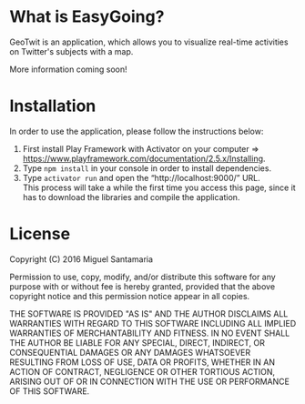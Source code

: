 # What is EasyGoing?
GeoTwit is an application, which allows you to visualize real-time activities on Twitter's subjects with a map.

More information coming soon!

# Installation
In order to use the application, please follow the instructions below:

1. First install Play Framework with Activator on your computer => https://www.playframework.com/documentation/2.5.x/Installing.
2. Type `npm install` in your console in order to install dependencies.
3. Type `activator run` and open the “http://localhost:9000/” URL.  
This process will take a while the first time you access this page, since it has to download the
libraries and compile the application.

# License
Copyright (C) 2016 Miguel Santamaria

Permission to use, copy, modify, and/or distribute this software for any
purpose with or without fee is hereby granted, provided that the above
copyright notice and this permission notice appear in all copies.

THE SOFTWARE IS PROVIDED "AS IS" AND THE AUTHOR DISCLAIMS ALL WARRANTIES
WITH REGARD TO THIS SOFTWARE INCLUDING ALL IMPLIED WARRANTIES OF
MERCHANTABILITY AND FITNESS. IN NO EVENT SHALL THE AUTHOR BE LIABLE FOR
ANY SPECIAL, DIRECT, INDIRECT, OR CONSEQUENTIAL DAMAGES OR ANY DAMAGES
WHATSOEVER RESULTING FROM LOSS OF USE, DATA OR PROFITS, WHETHER IN AN ACTION
OF CONTRACT, NEGLIGENCE OR OTHER TORTIOUS ACTION, ARISING OUT OF OR IN
CONNECTION WITH THE USE OR PERFORMANCE OF THIS SOFTWARE.

